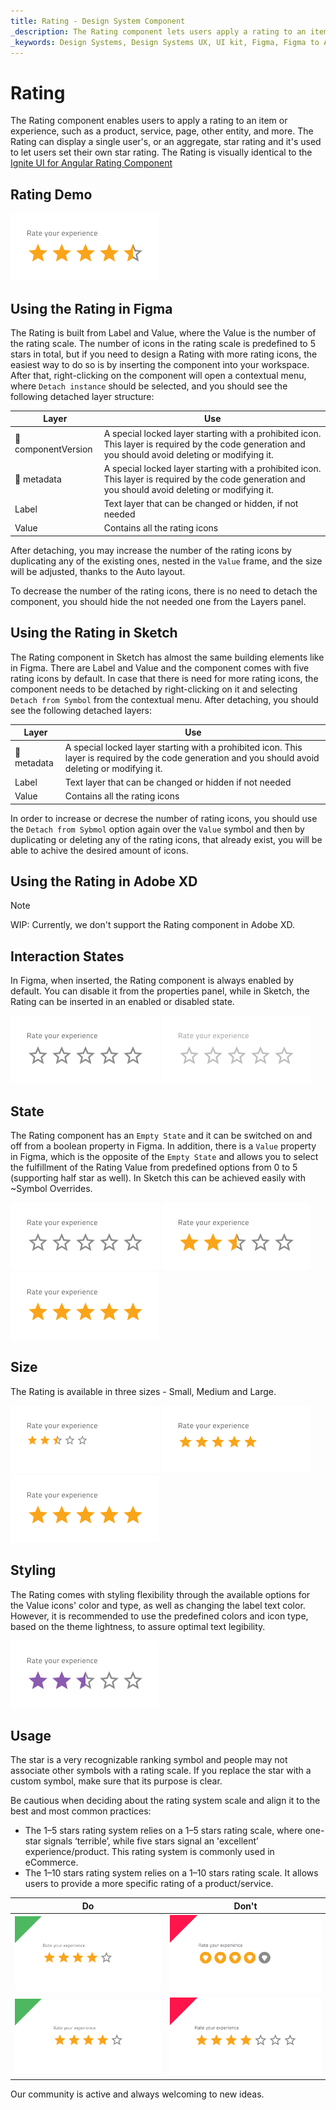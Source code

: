 ```yaml
---
title: Rating - Design System Component
_description: The Rating component lets users apply a rating to an item or experience, such as an image, a forum post, an item for sale in a marketplace, and more.
_keywords: Design Systems, Design Systems UX, UI kit, Figma, Figma to Angular, Export code from Figma, Figma to HTML, Figma UI kits, Sketch, Ignite UI for Angular, Sketch to Angular, Angular, Angular Design System, Export code from Sketch, Design Kits for Angular, Sketch HTML, Sketch to HTML, Sketch UI kits
---
```


# Rating

The Rating component enables users to apply a rating to an item or experience, such as a product, service, page, other entity, and more. The Rating can display a single user's, or an aggregate, star rating and it's used to let users set their own star rating. The Rating is visually identical to the [Ignite UI for Angular Rating Component](https://www.infragistics.com/products/ignite-ui-angular/angular/components/rating)

## Rating Demo

<img class="responsive-img" src="../images/rating_demo.png" srcset="../images/rating_demo@2x.png 2x" />

## Using the Rating in Figma

The Rating is built from Label and Value, where the Value is the number of the rating scale. The number of icons in the rating scale is predefined to 5 stars in total, but if you need to design a Rating with more rating icons, the easiest way to do so is by inserting the component into your workspace. After that, right-clicking on the component will open a contextual menu, where `Detach instance` should be selected, and you should see the following detached layer structure:

| Layer                        | Use                                                                                                                                                  |
| ---------------------------- | ---------------------------------------------------------------------------------------------------------------------------------------------------- |
| 🚫 componentVersion | A special locked layer starting with a prohibited icon. This layer is required by the code generation and you should avoid deleting or modifying it. |
| 🚫 metadata         | A special locked layer starting with a prohibited icon. This layer is required by the code generation and you should avoid deleting or modifying it. |
| Label              | Text layer that can be changed or hidden, if not needed                                                                                                              |
| Value              | Contains all the rating icons                                                                                                                 |

After detaching, you may increase the number of the rating icons by duplicating any of the existing ones, nested in the `Value` frame, and the size will be adjusted, thanks to the Auto layout.

To decrease the number of the rating icons, there is no need to detach the component, you should hide the not needed one from the Layers panel.

## Using the Rating in Sketch

The Rating component in Sketch has almost the same building elements like in Figma. There are Label and Value and the component comes with five rating icons by default. In case that there is need for more rating icons, the component needs to be detached by right-clicking on it and selecting `Detach from Symbol` from the contextual menu. After detaching, you should see the following detached layers:

| Layer                        | Use                                                                                                                                                  |
| ---------------------------- | ---------------------------------------------------------------------------------------------------------------------------------------------------- |
| 🚫 metadata        | A special locked layer starting with a prohibited icon. This layer is required by the code generation and you should avoid deleting or modifying it.  |
| Label              | Text layer that can be changed or hidden if not needed                                                                                                                                                      |
| Value              | Contains all the rating icons                                                                                                                         |

In order to increase or decrese the number of rating icons, you should use the `Detach from Sybmol` option again over the `Value` symbol and then by duplicating or deleting any of the rating icons, that already exist, you will be able to achive the desired amount of icons.

## Using the Rating in Adobe XD

> [!NOTE]
> WIP: Currently, we don't support the Rating component in Adobe XD.

## Interaction States

In Figma, when inserted, the Rating component is always enabled by default. You can disable it from the properties panel, while in Sketch, the Rating can be inserted in an enabled or disabled state.

<img class="responsive-img" src="../images/rating_enabled_empty-state.png" srcset="../images/rating_enabled_empty-state@2x.png 2x" />
<img class="responsive-img" src="../images/rating_disabled_empty-state.png" srcset="../images/rating_disabled_empty-state@2x.png 2x" />

## State

The Rating component has an `Empty State` and it can be switched on and off from a boolean property in Figma. In addition, there is a `Value` property in Figma, which is the opposite of the `Empty State` and allows you to select the fulfillment of the Rating Value from predefined options from 0 to 5 (supporting half star as well). In Sketch this can be achieved easily with ~Symbol Overrides.

<img class="responsive-img" src="../images/rating_enabled_empty-state.png" srcset="../images/rating_enabled_empty-state@2x.png 2x" />
<img class="responsive-img" src="../images/rating_value2.5.png" srcset="../images/rating_value2.5@2x.png 2x" />
<img class="responsive-img" src="../images/rating_value5.png" srcset="../images/rating_value5@2x.png 2x" />

## Size

The Rating is available in three sizes - Small, Medium and Large.

<img class="responsive-img" src="../images/rating_small.png" srcset="../images/rating_small@2x.png 2x" />
<img class="responsive-img" src="../images/rating_medium.png" srcset="../images/rating_medium@2x.png 2x" />
<img class="responsive-img" src="../images/rating_large.png" srcset="../images/rating_large@2x.png 2x" />

## Styling

The Rating comes with styling flexibility through the available options for the Value icons' color and type, as well as changing the label text color. However, it is recommended to use the predefined colors and icon type, based on the theme lightness, to assure optimal text legibility.

<img class="responsive-img" src="../images/rating_styling.png" srcset="../images/rating_styling@2x.png 2x" />

## Usage

The star is a very recognizable ranking symbol and people may not associate other symbols with a rating scale. If you replace the star with a custom symbol, make sure that its purpose is clear. 

Be cautious when deciding about the rating system scale and align it to the best and most common practices:
- The 1–5 stars rating system relies on a 1–5 stars rating scale, where one-star signals ‘terrible’, while five stars signal an 'excellent’ experience/product. This rating system is commonly used in eCommerce.
- The 1–10 stars rating system relies on a 1–10 stars rating scale. It allows users to provide a more specific rating of a product/service.

| Do                                                                           | Don't                                                                            |
| ---------------------------------------------------------------------------- | -------------------------------------------------------------------------------- |
| <img class="responsive-img" src="../images/rating_do1.png" srcset="../images/rating_do1@2x.png 2x" /> | <img class="responsive-img" src="../images/rating_dont1.png" srcset="../images/rating_dont1@2x.png 2x" /> |
| <img class="responsive-img" src="../images/rating_do2.png" srcset="../images/rating_do2@2x.png 2x" /> | <img class="responsive-img" src="../images/rating_dont2.png" srcset="../images/rating_dont2@2x.png 2x" /> |

Our community is active and always welcoming to new ideas.

